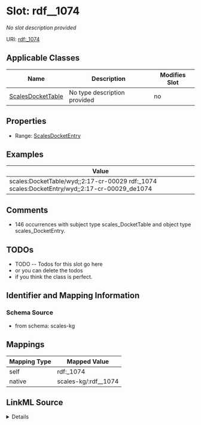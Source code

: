 

# Slot: rdf__1074


_No slot description provided_





URI: [rdf:_1074](http://www.w3.org/1999/02/22-rdf-syntax-ns#_1074)



<!-- no inheritance hierarchy -->





## Applicable Classes

| Name | Description | Modifies Slot |
| --- | --- | --- |
| [ScalesDocketTable](../classes/ScalesDocketTable.md) | No type description provided |  no  |







## Properties

* Range: [ScalesDocketEntry](../classes/ScalesDocketEntry.md)






## Examples

| Value |
| --- |
| scales:DocketTable/wyd;;2:17-cr-00029 rdf:_1074 scales:DocketEntry/wyd;;2:17-cr-00029_de1074 |

## Comments

* 146 occurrences with subject type scales_DocketTable and object type scales_DocketEntry.

## TODOs

* TODO -- Todos for this slot go here
* or you can delete the todos
* if you think the class is perfect.

## Identifier and Mapping Information







### Schema Source


* from schema: scales-kg




## Mappings

| Mapping Type | Mapped Value |
| ---  | ---  |
| self | rdf:_1074 |
| native | scales-kg/:rdf__1074 |




## LinkML Source

<details>
```yaml
name: rdf__1074
description: No slot description provided
todos:
- TODO -- Todos for this slot go here
- or you can delete the todos
- if you think the class is perfect.
comments:
- 146 occurrences with subject type scales_DocketTable and object type scales_DocketEntry.
examples:
- value: scales:DocketTable/wyd;;2:17-cr-00029 rdf:_1074 scales:DocketEntry/wyd;;2:17-cr-00029_de1074
from_schema: scales-kg
rank: 1000
slot_uri: rdf:_1074
alias: rdf__1074
domain_of:
- scales_DocketTable
range: scales_DocketEntry

```
</details>